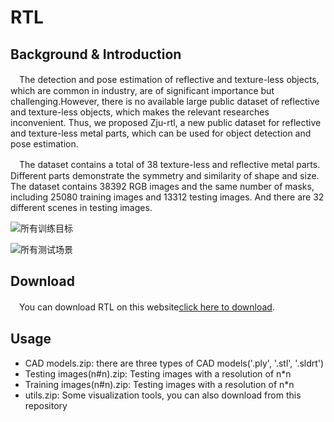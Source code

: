 # RTL
## Background & Introduction
　The detection and pose estimation of reflective and texture-less objects, which are common in industry, are of significant importance but challenging.However, there is no available large public dataset of reflective and texture-less objects, which makes the relevant researches inconvenient. Thus, we proposed Zju-rtl, a new public dataset for reflective and texture-less metal parts, which can be used for object detection and pose estimation.

　The dataset contains a total of 38 texture-less and reflective metal parts. Different parts demonstrate the symmetry and similarity of shape and size. The dataset contains 38392 RGB images and the same number of masks, including 25080 training images and 13312 testing images. And there are 32 different scenes in testing images.

![所有训练目标](https://user-images.githubusercontent.com/60084969/140649189-f40a40d9-f116-4f2b-8994-9b79855ed645.png)

![所有测试场景](https://user-images.githubusercontent.com/60084969/140649193-2bdd725e-41ff-47e0-adda-8fe482d78ffa.png)

## Download
　You can download RTL on this website[click here to download](http://www.zju-rtl.cn:8080/RTL/).

## Usage

* CAD models.zip: there are three types of CAD models('.ply', '.stl', '.sldrt')
* Testing images(n#n).zip: Testing images with a resolution of n*n
* Training images(n#n).zip: Testing images with a resolution of n*n
* utils.zip: Some visualization tools, you can also download from this repository
